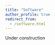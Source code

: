 ```yaml
---
title: "Software"
author_profile: true
redirect_from: 
  - /software.html
---
```


Under construction

